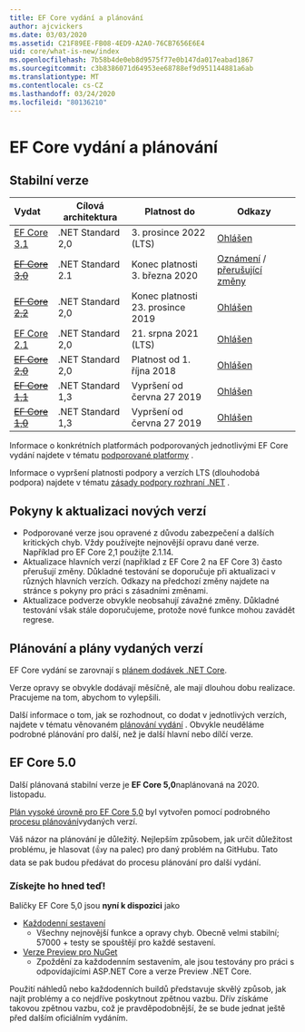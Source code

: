 ```yaml
---
title: EF Core vydání a plánování
author: ajcvickers
ms.date: 03/03/2020
ms.assetid: C21F89EE-FB08-4ED9-A2A0-76CB7656E6E4
uid: core/what-is-new/index
ms.openlocfilehash: 7b58b4de0eb8d9575f77e0b147da017eabad1867
ms.sourcegitcommit: c3b8386071d64953ee68788ef9d951144881a6ab
ms.translationtype: MT
ms.contentlocale: cs-CZ
ms.lasthandoff: 03/24/2020
ms.locfileid: "80136210"
---
```

# <a name="ef-core-releases-and-planning"></a>EF Core vydání a plánování

## <a name="stable-releases"></a>Stabilní verze

| Vydat | Cílová architektura | Platnost do | Odkazy
|:--------|------------------|-----------------|------
| [EF Core 3,1](https://www.nuget.org/packages/Microsoft.EntityFrameworkCore/3.1.2) | .NET Standard 2,0 | 3\. prosince 2022 (LTS) | [Ohlášen](https://devblogs.microsoft.com/dotnet/announcing-entity-framework-core-3-1-and-entity-framework-6-4/)
| ~~[EF Core 3,0](https://www.nuget.org/packages/Microsoft.EntityFrameworkCore/3.0.3)~~ | .NET Standard 2.1 | Konec platnosti 3. března 2020 | [Oznámení](https://devblogs.microsoft.com/dotnet/announcing-ef-core-3-0-and-ef-6-3-general-availability/) / [přerušující změny](ef-core-3.0/breaking-changes.md)
| ~~[EF Core 2,2](https://www.nuget.org/packages/Microsoft.EntityFrameworkCore/2.2.6)~~ | .NET Standard 2,0 | Konec platnosti 23. prosince 2019 | [Ohlášen](https://devblogs.microsoft.com/dotnet/announcing-entity-framework-core-2-2/)
| [EF Core 2.1](https://www.nuget.org/packages/Microsoft.EntityFrameworkCore/2.1.14) | .NET Standard 2,0 | 21. srpna 2021 (LTS) | [Ohlášen](https://devblogs.microsoft.com/dotnet/announcing-entity-framework-core-2-1/)
| ~~[EF Core 2,0](https://www.nuget.org/packages/Microsoft.EntityFrameworkCore/2.0.3)~~ | .NET Standard 2,0 | Platnost od 1. října 2018 | [Ohlášen](https://devblogs.microsoft.com/dotnet/announcing-entity-framework-core-2-0/)
| ~~[EF Core 1,1](https://www.nuget.org/packages/Microsoft.EntityFrameworkCore/1.1.6)~~ | .NET Standard 1,3 | Vypršení od června 27 2019 | [Ohlášen](https://devblogs.microsoft.com/dotnet/announcing-entity-framework-core-1-1/)
| ~~[EF Core 1,0](https://www.nuget.org/packages/Microsoft.EntityFrameworkCore/1.0.6)~~ | .NET Standard 1,3 | Vypršení od června 27 2019 | [Ohlášen](https://devblogs.microsoft.com/dotnet/entity-framework-core-1-0-0-available/)

Informace o konkrétních platformách podporovaných jednotlivými EF Core vydání najdete v tématu [podporované platformy](../platforms/index.md) .

Informace o vypršení platnosti podpory a verzích LTS (dlouhodobá podpora) najdete v tématu [zásady podpory rozhraní .NET](https://dotnet.microsoft.com/platform/support/policy/dotnet-core) .

## <a name="guidance-on-updating-to-new-releases"></a>Pokyny k aktualizaci nových verzí

* Podporované verze jsou opravené z důvodu zabezpečení a dalších kritických chyb. Vždy používejte nejnovější opravu dané verze. Například pro EF Core 2,1 použijte 2.1.14.
* Aktualizace hlavních verzí (například z EF Core 2 na EF Core 3) často přerušují změny. Důkladné testování se doporučuje při aktualizaci v různých hlavních verzích. Odkazy na předchozí změny najdete na stránce s pokyny pro práci s zásadními změnami.
* Aktualizace podverze obvykle neobsahují závažné změny. Důkladné testování však stále doporučujeme, protože nové funkce mohou zavádět regrese.

## <a name="release-planning-and-schedules"></a>Plánování a plány vydaných verzí

EF Core vydání se zarovnají s [plánem dodávek .NET Core](https://github.com/dotnet/core/blob/master/roadmap.md).

Verze opravy se obvykle dodávají měsíčně, ale mají dlouhou dobu realizace.
Pracujeme na tom, abychom to vylepšili.

Další informace o tom, jak se rozhodnout, co dodat v jednotlivých verzích, najdete v tématu věnovaném [plánování vydání](release-planning.md) .
Obvykle neuděláme podrobné plánování pro další, než je další hlavní nebo dílčí verze.

## <a name="ef-core-50"></a>EF Core 5.0

Další plánovaná stabilní verze je **EF Core 5,0**naplánovaná na 2020. listopadu.

[Plán vysoké úrovně pro EF Core 5,0](ef-core-5.0/plan.md) byl vytvořen pomocí podrobného [procesu plánování](release-planning.md)vydaných verzí.

Váš názor na plánování je důležitý.
Nejlepším způsobem, jak určit důležitost problému, je hlasovat (👍y na palec) pro daný problém na GitHubu.
Tato data se pak budou předávat do procesu plánování pro další vydání.

### <a name="get-it-now"></a>Získejte ho hned teď!

Balíčky EF Core 5,0 jsou **nyní k dispozici** jako

* [Každodenní sestavení](https://github.com/dotnet/aspnetcore/blob/master/docs/DailyBuilds.md)
  * Všechny nejnovější funkce a opravy chyb. Obecně velmi stabilní; 57000 + testy se spouštějí pro každé sestavení.
* [Verze Preview pro NuGet](https://www.nuget.org/packages/Microsoft.EntityFrameworkCore)
  * Zpoždění za každodenním sestavením, ale jsou testovány pro práci s odpovídajícími ASP.NET Core a verze Preview .NET Core.

Použití náhledů nebo každodenních buildů představuje skvělý způsob, jak najít problémy a co nejdříve poskytnout zpětnou vazbu.
Dřív získáme takovou zpětnou vazbu, což je pravděpodobnější, že se bude jednat ještě před dalším oficiálním vydáním.
